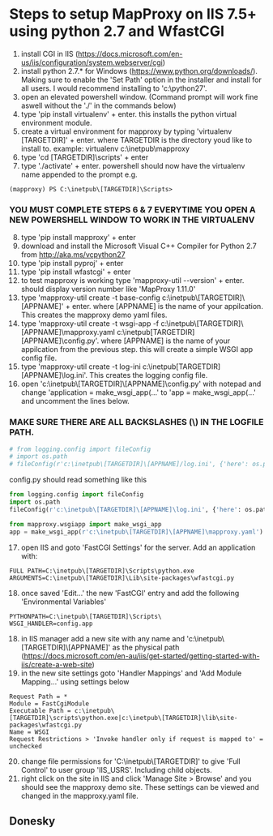 # Steps to setup MapProxy on IIS 7.5+ using python 2.7 and WfastCGI

1. install CGI in IIS (https://docs.microsoft.com/en-us/iis/configuration/system.webserver/cgi)
2. install python 2.7.* for Windows (https://www.python.org/downloads/). Making sure to enable the 'Set Path' option in the installer and install for all users. I would recommend installing to 'c:\python27'.
3. open an elevated powershell window. (Command prompt will work fine aswell without the './' in the commands below)
4. type 'pip install virtualenv' + enter. this installs the python virtual environment module.
5. create a virtual environment for mapproxy by typing 'virtualenv [TARGETDIR]' + enter. where TARGETDIR is the directory youd like to install to. example: virtualenv c:\inetpub\mapproxy
6. type 'cd [TARGETDIR]\scripts' + enter
7. type './activate' + enter. powershell should now have the virtualenv name appended to the prompt e.g.
```
(mapproxy) PS C:\inetpub\[TARGETDIR]\Scripts>
```
### YOU MUST COMPLETE STEPS 6 & 7 EVERYTIME YOU OPEN A NEW POWERSHELL WINDOW TO WORK IN THE VIRTUALENV
8. type 'pip install mapproxy' + enter
9. download and install the Microsoft Visual C++ Compiler for Python 2.7 from http://aka.ms/vcpython27
10. type 'pip install pyproj' + enter
11. type 'pip install wfastcgi' + enter
12. to test mapproxy is working type 'mapproxy-util --version' + enter. should display version number like 'MapProxy 1.11.0'
13. type 'mapproxy-util create -t base-config c:\inetpub\\[TARGETDIR]\\[APPNAME]' + enter. where [APPNAME] is the name of your appilcation. This creates the mapproxy demo yaml files.
14. type 'mapproxy-util create -t wsgi-app -f c:\inetpub\\[TARGETDIR]\\[APPNAME]\mapproxy.yaml c:\inetpub\[TARGETDIR]\[APPNAME]\config.py'. where [APPNAME] is the name of your appilcation from the previous step. this will create a simple WSGI app config file.
15. type 'mapproxy-util create -t log-ini c:\inetpub\[TARGETDIR]\[APPNAME]\log.ini'. This creates the logging config file.
16. open 'c:\inetpub\\[TARGETDIR]\\[APPNAME]\config.py' with notepad and change 'application = make_wsgi_app(...' to 'app = make_wsgi_app(...' and uncomment the lines below. 
### MAKE SURE THERE ARE ALL BACKSLASHES (\\) IN THE LOGFILE PATH.
```python
# from logging.config import fileConfig
# import os.path
# fileConfig(r'c:\inetpub\[TARGETDIR]\[APPNAME]/log.ini', {'here': os.path.dirname(__file__)})
```
config.py should read something like this
```python
from logging.config import fileConfig
import os.path
fileConfig(r'c:\inetpub\[TARGETDIR]\[APPNAME]\log.ini', {'here': os.path.dirname(__file__)})

from mapproxy.wsgiapp import make_wsgi_app
app = make_wsgi_app(r'c:\inetpub\[TARGETDIR]\[APPNAME]\mapproxy.yaml')
```
17. open IIS and goto 'FastCGI Settings' for the server. Add an application with:
```
FULL PATH=C:\inetpub\[TARGETDIR]\Scripts\python.exe
ARGUMENTS=C:\inetpub\[TARGETDIR]\Lib\site-packages\wfastcgi.py
```
18. once saved 'Edit...' the new 'FastCGI' entry and add the following 'Environmental Variables'
```
PYTHONPATH=C:\inetpub\[TARGETDIR]\Scripts\
WSGI_HANDLER=config.app
```
18. in IIS manager add a new site with any name and 'c:\inetpub\\[TARGETDIR]\\[APPNAME]' as the physical path (https://docs.microsoft.com/en-au/iis/get-started/getting-started-with-iis/create-a-web-site)
19. in the new site settings goto 'Handler Mappings' and 'Add Module Mapping...' using settings below
```
Request Path = *
Module = FastCgiModule
Executable Path = c:\inetpub\[TARGETDIR]\scripts\python.exe|c:\inetpub\[TARGETDIR]\lib\site-packages\wfastcgi.py
Name = WSGI
Request Restrictions > 'Invoke handler only if request is mapped to' = unchecked
```
20. change file permissions for 'C:\inetpub\\[TARGETDIR]\' to give 'Full Control' to user group 'IIS_USRS'. Including child objects.
21. right click on the site in IIS and click 'Manage Site > Browse' and you should see the mapproxy demo site. These settings can be viewed and changed in the mapproxy.yaml file.
## Donesky
